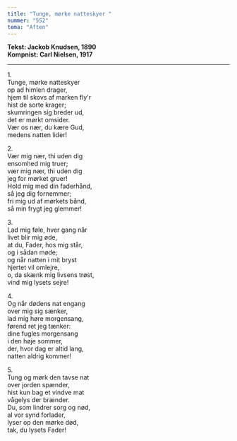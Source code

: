 ```yaml
---
title: "Tunge, mørke natteskyer "
nummer: "552"
tema: "Aften"
---
```


**Tekst: Jackob Knudsen, 1890** \
**Kompnist: Carl Nielsen, 1917**

***

1\.\
Tunge, mørke natteskyer\
op ad himlen drager,\
hjem til skovs af marken fly'r\
hist de sorte krager;\
skumringen sig breder ud,\
det er mørkt omsider.\
Vær os nær, du kære Gud,\
medens natten lider!

2\.\
Vær mig nær, thi uden dig\
ensomhed mig truer;\
vær mig nær, thi uden dig\
jeg for mørket gruer!\
Hold mig med din faderhånd,\
så jeg dig fornemmer;\
fri mig ud af mørkets bånd,\
så min frygt jeg glemmer!

3\.\
Lad mig føle, hver gang når\
livet blir mig øde,\
at du, Fader, hos mig står,\
og i sådan møde;\
og når natten i mit bryst\
hjertet vil omlejre,\
o, da skænk mig livsens trøst,\
vind mig lysets sejre!

4\.\
Og når dødens nat engang\
over mig sig sænker,\
lad mig høre morgensang,\
førend ret jeg tænker:\
dine fugles morgensang\
i den høje sommer,\
der, hvor dag er altid lang,\
natten aldrig kommer!

5\.\
Tung og mørk den tavse nat\
over jorden spænder,\
hist kun bag et vindve mat\
vågelys der brænder.\
Du, som lindrer sorg og nød,\
al vor synd forlader,\
lyser op den mørke død,\
tak, du lysets Fader!
